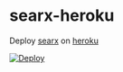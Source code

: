 # searx-heroku

Deploy [searx](https://searx.github.io/searx) on [heroku](https://heroku.com)

[![Deploy](https://www.herokucdn.com/deploy/button.svg)](https://heroku.com/deploy?template=https://github.com/doomcow500/HerokuSearx/tree/main)

